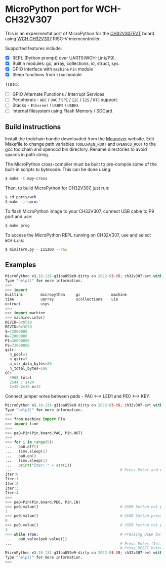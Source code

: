 MicroPython port for WCH-CH32V307
================================

This is an experimental port of MicroPython for the [CH32V307EVT](https://eji4evk5kxx.exactdn.com/wp-content/uploads/2022/01/CH32V307V-EVT-R1-720x499.jpg) board using [WCH CH32V307](https://github.com/openwch/ch32v307) RISC-V microcontroller.

Supported features include:
- [x] REPL (Python prompt) over UART0(WCH-Link/P9).
- [x] Builtin modules: gc, array, collections, io, struct, sys.
- [x] GPIO interface with `machine` `Pin` module
- [x] Sleep functions from `time` module

TODO:
- [ ] GPIO Alternate Functions / Interrupt Services
- [ ] Peripherals - `ADC` / `DAC` / `SPI` / `I2C` / `I2S` / `RTC` support.
- [ ] Stacks - `Ethernet` / `USBFS` / `USBHS`
- [ ] Internal filesystem using Flash Memory / SDCard.

## Build instructions

Install the toolchain bundle downloaded from the [Mounriver](http://www.mounriver.com/download) website. Edit Makefile to change path variables `TOOLCHAIN_ROOT` and `OPENOCD_ROOT` to the gcc toolchain and openocd bin directory. Rename directories to avoid spaces in path string.

The MicroPython cross-compiler must be built to pre-compile some of the built-in scripts to bytecode.  This can be done using:
```bash
$ make -C mpy-cross
```

Then, to build MicroPython for CH32V307, just run:
```bash
$ cd ports/wch
$ make -j`nproc`
```

To flash MicroPython image to your CH32V307, connect USB cable to P9 port and use:
```bash
$ make prog
```

To access the MicroPython REPL running on CH32V307, use and select `WCH-Link`:
```bash
$ miniterm.py - 115200 --raw
```
## Examples

```python
MicroPython v1.18-131-g31ba059e9-dirty on 2022-05-05; ch32v307-evt with wch-ch32v307
Type "help()" for more information.
>>>
>>> import
builtins        micropython     gc              machine
time            uarray          ucollections    uio
ustruct         usys
>>>
>>> import machine
>>> machine.info()
DEVID=0x0518
REVID=0x3070
S=72000000
H=72000000
P1=36000000
P2=72000000
qstr:
  n_pool=1
  n_qstr=5
  n_str_data_bytes=20
  n_total_bytes=196
GC:
  3968 total
  2544 : 1424
  1=35 2=18 m=32
```

Connect jumper wires between pads - PA0 <--> LED1 and PE0 <--> KEY.

```python
MicroPython v1.18-131-g31ba059e9-dirty on 2022-05-05; ch32v307-evt with wch-ch32v307
Type "help()" for more information.
>>>
>>> from machine import Pin
>>> import time
>>>
>>> pa0=Pin(Pin.board.PA0, Pin.OUT)
>>>
>>> for i in range(5):
...   pa0.off()
...   time.sleep(1)
...   pa0.on()
...   time.sleep(1)
...   print("Iter: " + str(i))
...                                                 # Press Enter and watch LED blink 5 times
Iter:0
Iter:1
Iter:2
Iter:3
Iter:4
>>>
>>> pe0=Pin(Pin.board.PE0, Pin.IN)
>>> pe0.value()                                     # USER button not pressed
1
>>> pe0.value()                                     # USER button pressed
0
>>> pe0.value()                                     # USER button not pressed
1
>>> while True:                                     # Pressing USER button lights up LED1
...   pa0.value(pe0.value())
...                                                 # Press Enter (Infinite Loop)
                                                    # Press RESET button to Restart REPL
MicroPython v1.18-131-g31ba059e9-dirty on 2022-05-05; ch32v307-evt with wch-ch32v307
Type "help()" for more information.
>>>
```